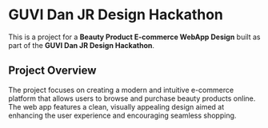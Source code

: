 # GUVI Dan JR Design Hackathon

This is a project for a **Beauty Product E-commerce WebApp Design** built as part of the **GUVI Dan JR Design Hackathon**.

## Project Overview

The project focuses on creating a modern and intuitive e-commerce platform that allows users to browse and purchase beauty products online. The web app features a clean, visually appealing design aimed at enhancing the user experience and encouraging seamless shopping.
